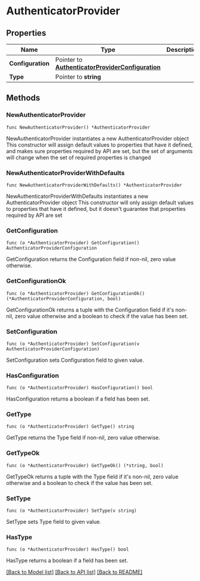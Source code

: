 # AuthenticatorProvider

## Properties

Name | Type | Description | Notes
------------ | ------------- | ------------- | -------------
**Configuration** | Pointer to [**AuthenticatorProviderConfiguration**](AuthenticatorProviderConfiguration.md) |  | [optional] 
**Type** | Pointer to **string** |  | [optional] 

## Methods

### NewAuthenticatorProvider

`func NewAuthenticatorProvider() *AuthenticatorProvider`

NewAuthenticatorProvider instantiates a new AuthenticatorProvider object
This constructor will assign default values to properties that have it defined,
and makes sure properties required by API are set, but the set of arguments
will change when the set of required properties is changed

### NewAuthenticatorProviderWithDefaults

`func NewAuthenticatorProviderWithDefaults() *AuthenticatorProvider`

NewAuthenticatorProviderWithDefaults instantiates a new AuthenticatorProvider object
This constructor will only assign default values to properties that have it defined,
but it doesn't guarantee that properties required by API are set

### GetConfiguration

`func (o *AuthenticatorProvider) GetConfiguration() AuthenticatorProviderConfiguration`

GetConfiguration returns the Configuration field if non-nil, zero value otherwise.

### GetConfigurationOk

`func (o *AuthenticatorProvider) GetConfigurationOk() (*AuthenticatorProviderConfiguration, bool)`

GetConfigurationOk returns a tuple with the Configuration field if it's non-nil, zero value otherwise
and a boolean to check if the value has been set.

### SetConfiguration

`func (o *AuthenticatorProvider) SetConfiguration(v AuthenticatorProviderConfiguration)`

SetConfiguration sets Configuration field to given value.

### HasConfiguration

`func (o *AuthenticatorProvider) HasConfiguration() bool`

HasConfiguration returns a boolean if a field has been set.

### GetType

`func (o *AuthenticatorProvider) GetType() string`

GetType returns the Type field if non-nil, zero value otherwise.

### GetTypeOk

`func (o *AuthenticatorProvider) GetTypeOk() (*string, bool)`

GetTypeOk returns a tuple with the Type field if it's non-nil, zero value otherwise
and a boolean to check if the value has been set.

### SetType

`func (o *AuthenticatorProvider) SetType(v string)`

SetType sets Type field to given value.

### HasType

`func (o *AuthenticatorProvider) HasType() bool`

HasType returns a boolean if a field has been set.


[[Back to Model list]](../README.md#documentation-for-models) [[Back to API list]](../README.md#documentation-for-api-endpoints) [[Back to README]](../README.md)


